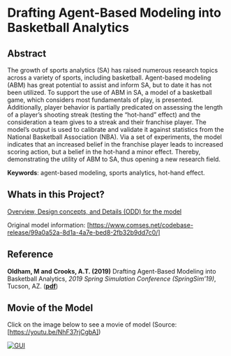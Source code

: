 # Drafting Agent-Based Modeling into Basketball Analytics

## Abstract
The growth of sports analytics (SA) has raised numerous research topics across a variety of sports, including basketball. Agent-based modeling (ABM) has great potential to assist and inform SA, but to date it has not been utilized. To support the use of ABM in SA, a model of a basketball game, which considers most fundamentals of play, is presented. Additionally, player behavior is partially predicated on assessing the length of a player’s shooting streak (testing the “hot-hand” effect) and the consideration a team gives to a streak and their franchise player. The model’s output is used to calibrate and validate it against statistics from the National Basketball Association (NBA). Via a set of experiments, the model indicates that an increased belief in the franchise player leads to increased scoring action, but a belief in the hot-hand a minor effect. Thereby, demonstrating the utility of ABM to SA, thus opening a new research field.

**Keywords**: agent-based modeling, sports analytics, hot-hand effect. 

## Whats in this Project?
[Overview, Design concepts, and Details (ODD) for the model](ODD_basketball.pdf)

Original model information: [https://www.comses.net/codebase-release/99a0a52a-8d1a-4a7e-bed8-2fb32b9dd7c0/]


## Reference

**Oldham, M and Crooks, A.T. (2019)** Drafting Agent-Based Modeling into Basketball Analytics, *2019 Spring Simulation Conference (SpringSim’19)*, Tucson, AZ. ([**pdf**](https://www.dropbox.com/s/7evroe6zgcfp362/MAO_ATC_BBSCS19_V4.pdf?dl=0))

## Movie of the Model

Click on the image below to see a movie of model (Source: [https://youtu.be/NhF37rjCgbA])

[![GUI](http://img.youtube.com/vi/NhF37rjCgbA/0.jpg)](http://www.youtube.com/watch?v=NhF37rjCgbA "GUI")


